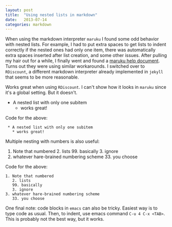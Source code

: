 ```yaml
---
layout: post
title:  "Using nested lists in markdown"
date:   2013-07-14
categories: markdown
---
```


When using the markdown interpreter `maruku` I found some odd behavior with nested lists. For example, I had to put extra spaces to get lists to indent correctly if the nested ones had only one item, there was automatically extra spaces inserted after list creation, and some other issues. After pulling my hair out for a while, I finally went and found a [maruku help document][marukuex]. Turns out they were using similar workarounds. I switched over to `RDiscount`, a different markdown interpreter already implemented in `jekyll` that seems to be more reasonable.

Works great when using `RDiscount`. I can't show how it looks in `maruku` since it's a global setting. But it doesn't.

* A nested list with only one subitem
  * works great!

Code for the above:

     * A nested list with only one subitem
       * works great!

Multiple nesting with numbers is also useful:

1. Note that numbered
   2. lists
   99. basically
   3. ignore
3. whatever hare-brained numbering scheme
   33. you choose

Code for the above:

    1. Note that numbered
       2. lists
       99. basically
       3. ignore
    3. whatever hare-brained numbering scheme
       33. you choose

One final note: code blocks in `emacs` can also be tricky.  Easiest way is to type code as usual. Then, to indent, use emacs command `C-u 4 C-x <TAB>`. This is probably not the best way, but it works.  

[marukuex]: http://maruku.rubyforge.org/maruku.md